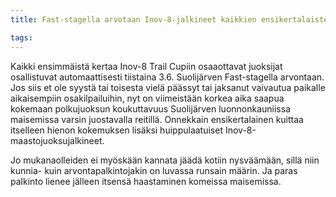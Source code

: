 ```yaml
---
title: Fast-stagella arvotaan Inov-8-jalkineet kaikkien ensikertalaisten kesken

tags:
---
```


Kaikki ensimmäistä kertaa Inov-8 Trail Cupiin osaaottavat juoksijat osallistuvat automaattisesti tiistaina 3.6. Suolijärven Fast-stagella arvontaan. Jos siis et ole syystä tai toisesta vielä päässyt tai jaksanut vaivautua paikalle aikaisempiin osakilpailuihin, nyt on viimeistään korkea aika saapua kokemaan polkujuoksun koukuttavuus Suolijärven luonnonkauniissa maisemissa varsin juostavalla reitillä. Onnekkain ensikertalainen kuittaa itselleen hienon kokemuksen lisäksi huippulaatuiset Inov-8-maastojuoksujalkineet.

Jo mukanaolleiden ei myöskään kannata jäädä kotiin nysväämään, sillä niin kunnia- kuin arvontapalkintojakin on luvassa runsain määrin. Ja paras palkinto lienee jälleen itsensä haastaminen komeissa maisemissa.
